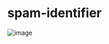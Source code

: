 # spam-identifier

![image](https://user-images.githubusercontent.com/60978943/116746660-d95a6500-a9ca-11eb-9194-66dbf8ec23aa.png)
